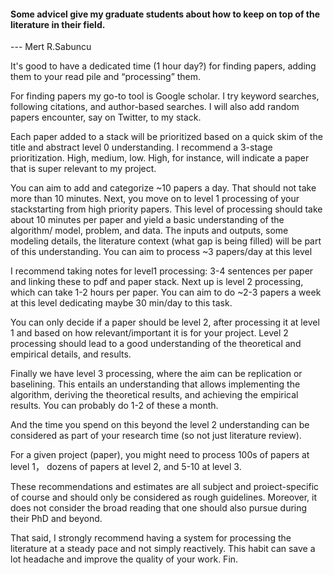 #### Some advicel give my graduate students about how to keep on top of the literature in their field.


--- Mert R.Sabuncu 

It's good to have a dedicated time (1 hour day?) for finding papers, adding them to your read pile and “processing” them.
 
For finding papers my go-to tool is Google scholar. I try keyword searches, following citations, and author-based searches. I will also add random papers encounter, say on Twitter, to my stack.



Each paper added to a stack will be prioritized based on a quick skim of the title and abstract level 0 understanding. I recommend a 3-stage prioritization. High, medium, low. High, for instance, will indicate a paper that is super relevant to my project.




You can aim to add and categorize ~10 papers a day. That should not take more than 10 minutes. Next, you move on to level 1 processing of your stackstarting from high priority papers. This level of processing should take about 10 minutes per paper and yield a basic understanding of the algorithm/ model, problem, and data. The inputs and outputs, some modeling details, the literature context (what gap is being filled) will be part of this understanding. You can aim to process ~3 papers/day at this level



I recommend taking notes for level1 processing: 3-4 sentences per paper and
linking these to pdf and paper stack. Next up is level 2 processing, which can take 1-2 hours per paper. You can aim to do ~2-3 papers a week at this level dedicating maybe 30 min/day to this task.


You can only decide if a paper should be level 2, after processing it at level 1 and based on how relevant/important it is for your project. Level 2 processing should lead to a good understanding of the theoretical and empirical details, and results.


Finally we have level 3 processing, where the aim can be replication or baselining. This entails an understanding that allows implementing the algorithm, deriving the theoretical results, and achieving the empirical results. You can probably do 1-2 of these a month.


And the time you spend on this beyond the level 2 understanding can be considered as part of your research time (so not just literature review).


For a given project (paper), you might need to process 100s of papers at level 1， dozens of papers at level 2, and 5-10 at level 3.

These recommendations and estimates are all subject and proiect-specific of course and should only be considered as rough guidelines. Moreover, it does not consider the broad reading that one should also pursue during their PhD and beyond.

That said, I strongly recommend having a system for processing the literature at a steady pace and not simply reactively. This habit can save a lot headache and improve the quality of your work. Fin.







 


